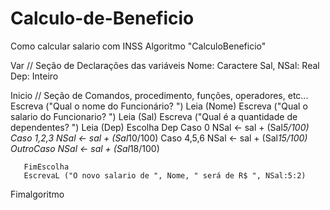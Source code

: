 # Calculo-de-Beneficio
Como calcular salario com INSS
Algoritmo "CalculoBeneficio"

Var
// Seção de Declarações das variáveis 
      Nome: Caractere
      Sal, NSal: Real
      Dep: Inteiro

Inicio
// Seção de Comandos, procedimento, funções, operadores, etc... 
       Escreva ("Qual o nome do Funcionário? ")
       Leia (Nome)
       Escreva ("Qual o salario do Funcionario? ")
       Leia (Sal)
       Escreva ("Qual é a quantidade de dependentes? ")
       Leia (Dep)
       Escolha Dep
               Caso 0
                     NSal <- sal + (Sal*5/100)
               Caso 1,2,3
                     NSal <- sal + (Sal*10/100)
               Caso 4,5,6
                     NSal <- sal + (Sal*15/100)
               OutroCaso
                     NSal <- sal + (Sal*18/100)
                     
       FimEscolha
       EscrevaL ("O novo salario de ", Nome, " será de R$ ", NSal:5:2)
Fimalgoritmo
